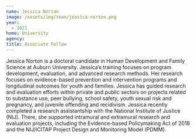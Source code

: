 ```yaml
---
name: Jessica Norton
image: /assets/img/team/jessica-norton.png
year:
  - 2021
home: University
agency:
title: Associate Fellow
---
```

Jessica Norton is a doctoral candidate in Human Development and Family Science at Auburn University. Jessica’s training focuses on program development, evaluation, and advanced research methods. Her research focuses on evidence-based prevention and intervention programs and longitudinal outcomes for youth and families. Jessica has guided research and evaluation efforts within private and public sectors on projects related to substance use, peer bullying, school safety, youth sexual risk and pregnancy, and juvenile offending and recidivism. Jessica recently completed a research assistantship with the National Institute of Justice (NIJ). There, she supported intramural and extramural research and evaluation projects, including the Evidence-based Policymaking Act of 2018 and the NIJ/ICITAP Project Design and Monitoring Model (PDMM).
